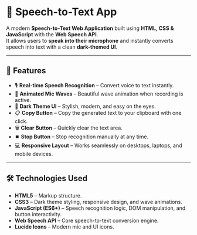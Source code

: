 # 🎤 Speech-to-Text App  

A modern **Speech-to-Text Web Application** built using **HTML, CSS & JavaScript** with the **Web Speech API**.  
It allows users to **speak into their microphone** and instantly converts speech into text with a clean **dark-themed UI**.  

---

## 🚀 Features  

- 🎙️ **Real-time Speech Recognition** – Convert voice to text instantly.  
- 🌊 **Animated Mic Waves** – Beautiful wave animation when recording is active.  
- 🖤 **Dark Theme UI** – Stylish, modern, and easy on the eyes.  
- 📋 **Copy Button** – Copy the generated text to your clipboard with one click.  
- 🗑️ **Clear Button** – Quickly clear the text area.  
- ⏹️ **Stop Button** – Stop recognition manually at any time.  
- 💻 **Responsive Layout** – Works seamlessly on desktops, laptops, and mobile devices.  

---

## 🛠️ Technologies Used  

- **HTML5** – Markup structure.  
- **CSS3** – Dark theme styling, responsive design, and wave animations.  
- **JavaScript (ES6+)** – Speech recognition logic, DOM manipulation, and button interactivity.  
- **Web Speech API** – Core speech-to-text conversion engine.  
- **Lucide Icons** – Modern mic and UI icons.  

